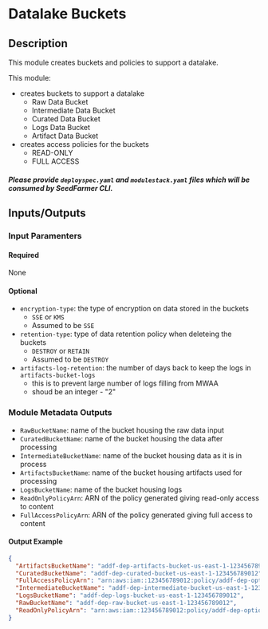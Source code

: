 # Datalake Buckets

## Description

This module creates buckets and policies to support a datalake. 

This module:

- creates buckets to support a datalake
  - Raw Data Bucket
  - Intermediate Data Bucket
  - Curated Data Bucket
  - Logs Data Bucket
  - Artifact Data Bucket
- creates access policies for the buckets
  - READ-ONLY
  - FULL ACCESS

##### Please provide `deployspec.yaml` and `modulestack.yaml` files which will be consumed by SeedFarmer CLI.

## Inputs/Outputs

### Input Paramenters

#### Required

None

#### Optional

- `encryption-type`: the type of encryption on data stored in the buckets
  - `SSE` or `KMS` 
  - Assumed to be `SSE`
- `retention-type`: type of data retention policy when deleteing the buckets
  - `DESTROY` or `RETAIN`
  - Assumed to be `DESTROY`
- `artifacts-log-retention`: the number of days back to keep the logs in `artifacts-bucket-logs`
  - this is to prevent large number of logs filling from MWAA
  - shoud be an integer - "2"


### Module Metadata Outputs

- `RawBucketName`: name of the bucket housing the raw data input
- `CuratedBucketName`: name of the bucket housing the data after processing
- `IntermediateBucketName`: name of the bucket housing data as it is in process
- `ArtifactsBucketName`: name of the bucket housing artifacts used for processing
- `LogsBucketName`: name of the bucket housing logs
- `ReadOnlyPolicyArn`: ARN of the policy generated giving read-only access to content
- `FullAccessPolicyArn`: ARN of the policy generated giving full access to content

#### Output Example

```json
{
  "ArtifactsBucketName": "addf-dep-artifacts-bucket-us-east-1-12345678901",
  "CuratedBucketName": "addf-dep-curated-bucket-us-east-1-123456789012",
  "FullAccessPolicyArn": "arn:aws:iam::123456789012:policy/addf-dep-optionals-datalake-buckets-us-east-1-123456789012-full-access",
  "IntermediateBucketName": "addf-dep-intermediate-bucket-us-east-1-123456789012",
  "LogsBucketName": "addf-dep-logs-bucket-us-east-1-123456789012",
  "RawBucketName": "addf-dep-raw-bucket-us-east-1-123456789012",
  "ReadOnlyPolicyArn": "arn:aws:iam::123456789012:policy/addf-dep-optionals-datalake-buckets-us-east-1-123456789012-readonly-access"
}
```
